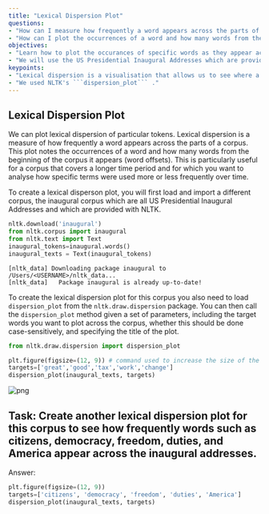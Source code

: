 ```yaml
---
title: "Lexical Dispersion Plot"
questions:
- "How can I measure how frequently a word appears across the parts of a corpus?"
- "How can I plot the occurrences of a word and how many words from the beginning of the corpus it appears?"
objectives:
- "Learn how to plot the occurances of specific words as they appear across a document or a corpus."
- "We will use the US Presidential Inaugural Addresses which are provided with NLTK."
keypoints:
- "Lexical dispersion is a visualisation that allows us to see where a particular term appears across a document or set of documents"
- "We used NLTK's ```dispersion_plot``` ."
---
```


## Lexical Dispersion Plot

We can plot lexical dispersion of particular tokens. Lexical dispersion is a measure of how frequently a word appears across the parts of a corpus. This plot notes the occurrences of a word and how many words from the beginning of the corpus it appears (word offsets). This is particularly useful for a corpus that covers a longer time period and for which you want to analyse how specific terms were used more or less frequently over time.

To create a lexical disperson plot, you will first load and import a different corpus, the inaugural corpus which are all US Presidential Inaugural Addresses and which are provided with NLTK.


```python
nltk.download('inaugural')
from nltk.corpus import inaugural
from nltk.text import Text
inaugural_tokens=inaugural.words()
inaugural_texts = Text(inaugural_tokens)
```

    [nltk_data] Downloading package inaugural to /Users/<USERNAME>/nltk_data...
    [nltk_data]   Package inaugural is already up-to-date!


To create the lexical dispersion plot for this corpus you also need to load ```dispersion_plot``` from the ```nltk.draw.dispersion``` package.  You can then call the ```dispersion_plot``` method given a set of parameters, including the target words you want to plot across the corpus, whether this should be done case-sensitively, and specifying the title of the plot.


```python
from nltk.draw.dispersion import dispersion_plot

plt.figure(figsize=(12, 9)) # command used to increase the size of the plot using width and hight specifications
targets=['great','good','tax','work','change']
dispersion_plot(inaugural_texts, targets)
```
![png](../fig/lexicaldispersion.png)

## Task: Create another lexical dispersion plot for this corpus to see how frequently words such as citizens, democracy, freedom, duties, and America appear across the inaugural addresses. 

Answer:

```python
plt.figure(figsize=(12, 9))
targets=['citizens', 'democracy', 'freedom', 'duties', 'America']
dispersion_plot(inaugural_texts, targets)
```
